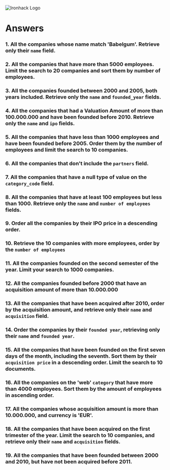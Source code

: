 ![Ironhack Logo](https://i.imgur.com/1QgrNNw.png)

# Answers

### 1. All the companies whose name match 'Babelgum'. Retrieve only their `name` field.

<!-- 
query : {name : "Babelgum"}
projection {name : 1} 
-->

### 2. All the companies that have more than 5000 employees. Limit the search to 20 companies and sort them by **number of employees**.

<!-- 
query: {number_of_employees: {$gt:5000}}
sort: {number_of_employees: 1}
limit: 20
 -->

### 3. All the companies founded between 2000 and 2005, both years included. Retrieve only the `name` and `founded_year` fields.

<!-- 
query: {founded_year:{$gte:2000, $lte:2005}}
projection: {name: 1, founded_year: 1}
 -->

### 4. All the companies that had a Valuation Amount of more than 100.000.000 and have been founded before 2010. Retrieve only the `name` and `ipo` fields.

<!-- 
query: {"ipo.valuation_amount": {$gt: 100000000}, founded_year:{$lt:2010}}
projection: {name: 1, ipo:1}
 -->

### 5. All the companies that have less than 1000 employees and have been founded before 2005. Order them by the number of employees and limit the search to 10 companies.

<!-- 
query: {number_of_employees:{$lt:1000}, founded_year:{$lt:2005}}
sort: {number_of_employees: 1}
limit: 10
 -->

### 6. All the companies that don't include the `partners` field.

<!-- 
query: {partners: {$exists:false}}
 -->

### 7. All the companies that have a null type of value on the `category_code` field.

<!-- 
query: {category_code:null}
 -->

### 8. All the companies that have at least 100 employees but less than 1000. Retrieve only the `name` and `number of employees` fields.

<!-- 
query: {number_of_employees:{$gte:100, $lt:1000}}
projection: {name:1, number_of_employees:1}
 -->

### 9. Order all the companies by their IPO price in a descending order.

<!-- 
sort: {"ipo.valuation_amount": -1}
 -->

### 10. Retrieve the 10 companies with more employees, order by the `number of employees`

<!-- 
query: {number_of_employees:{$gt: 0}}
sort: {number_of_employees: -1}
limit: 10
 -->

### 11. All the companies founded on the second semester of the year. Limit your search to 1000 companies.

<!-- 
query: {founded_month:{$gt:6}}
limit: 1000
 -->

### 12. All the companies founded before 2000 that have an acquisition amount of more than 10.000.000

<!-- 
query: {founded_year:{$lt:2000}, "acquisition.price_amount":{$gt:10000000}}
 -->

### 13. All the companies that have been acquired after 2010, order by the acquisition amount, and retrieve only their `name` and `acquisition` field.

<!-- 
query: {"acquisition.acquired_year":{$gt:2010}}
projection: {name:1, acquisition: 1, _id: 0}
sort: {"acquisition.price_amount": -1}
 -->

### 14. Order the companies by their `founded year`, retrieving only their `name` and `founded year`.

<!-- 
projection: {name:1, founded_year: 1, _id: 0}
sort: {founded_year: 1}
 -->

### 15. All the companies that have been founded on the first seven days of the month, including the seventh. Sort them by their `acquisition price` in a descending order. Limit the search to 10 documents.

<!-- 
query: {founded_day:{$lte: 7}}
sort: {"acquisition.price_amount": -1}
limit: 10
 -->

### 16. All the companies on the 'web' `category` that have more than 4000 employees. Sort them by the amount of employees in ascending order.

<!-- 
query: {category_code: "web", number_of_employees:{$gt: 4000}}
sort: {number_of_employees: 1}
 -->

### 17. All the companies whose acquisition amount is more than 10.000.000, and currency is 'EUR'.

<!-- 
query: {"acquisition.price_amount": {$gt: 10000000}, "acquisition.price_currency_code": "EUR"}
 -->

### 18. All the companies that have been acquired on the first trimester of the year. Limit the search to 10 companies, and retrieve only their `name` and `acquisition` fields.

<!-- 
query: {founded_month:{$lt: 4}}
project: {name: 1, acquisition: 1}
limit: 10
 -->

### 19. All the companies that have been founded between 2000 and 2010, but have not been acquired before 2011.

<!-- 
query: {founded_year:{$lte: 2010, $gte: 2000}, "acquisition.acquired_year":{$gte: 2011}}
 -->
